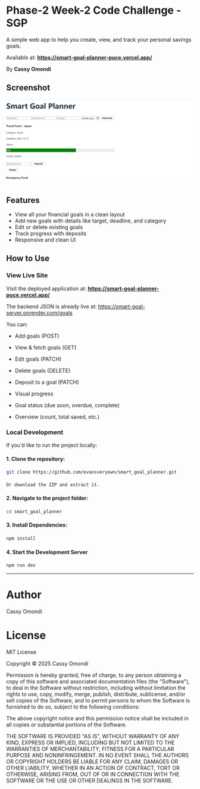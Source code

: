 # Phase-2 Week-2 Code Challenge - SGP

A simple web app to help you create, view, and track your personal savings goals.

Available at: **https://smart-goal-planner-puce.vercel.app/**

By **Cassy Omondi**

## Screenshot

![Screenshot of App](Screenshot.png)

## Features

- View all your financial goals in a clean layout
- Add new goals with details like target, deadline, and category
- Edit or delete existing goals
- Track progress with deposits
- Responsive and clean UI


## How to Use

### View Live Site

Visit the deployed application at: **https://smart-goal-planner-puce.vercel.app/**

The backend JSON is already live at: https://smart-goal-server.onrender.com/goals

You can:

- Add goals (POST)

- View & fetch goals (GET)

- Edit goals (PATCH)

- Delete goals (DELETE)

- Deposit to a goal (PATCH)

- Visual progress

- Goal status (due soon, overdue, complete)

- Overview (count, total saved, etc.)

### Local Development

If you'd like to run the project locally:

#### 1. Clone the repository:
```bash
git clone https://github.com/evansveryown/smart_goal_planner.git

Or download the ZIP and extract it.
```

#### 2. Navigate to the project folder:
```bash
cd smart_goal_planner
```

#### 3. Install Dependencies:
```bash
npm install
```

#### 4. Start the Development Server

```bash
npm run dev
```

 --- 
 
# Author

Cassy Omondi

# License

MIT License

Copyright © 2025 Cassy Omondi

Permission is hereby granted, free of charge, to any person obtaining a copy of this software and associated documentation files (the "Software"), to deal in the Software without restriction, including without limitation the rights to use, copy, modify, merge, publish, distribute, sublicense, and/or sell copies of the Software, and to permit persons to whom the Software is furnished to do so, subject to the following conditions:

The above copyright notice and this permission notice shall be included in all copies or substantial portions of the Software.

THE SOFTWARE IS PROVIDED "AS IS", WITHOUT WARRANTY OF ANY KIND, EXPRESS OR IMPLIED, INCLUDING BUT NOT LIMITED TO THE WARRANTIES OF MERCHANTABILITY, FITNESS FOR A PARTICULAR PURPOSE AND NONINFRINGEMENT. IN NO EVENT SHALL THE AUTHORS OR COPYRIGHT HOLDERS BE LIABLE FOR ANY CLAIM, DAMAGES OR OTHER LIABILITY, WHETHER IN AN ACTION OF CONTRACT, TORT OR OTHERWISE, ARISING FROM, OUT OF OR IN CONNECTION WITH THE SOFTWARE OR THE USE OR OTHER DEALINGS IN THE SOFTWARE.